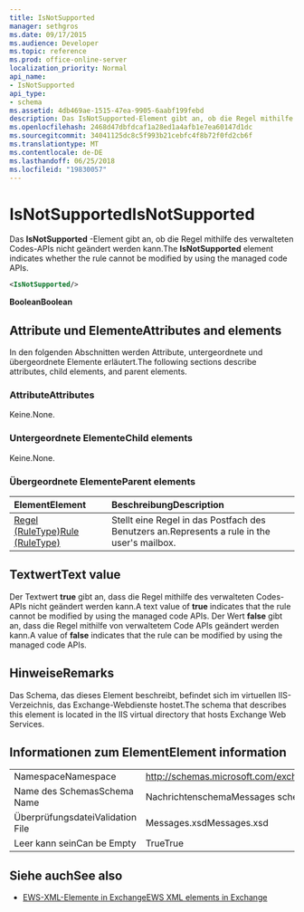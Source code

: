 ```yaml
---
title: IsNotSupported
manager: sethgros
ms.date: 09/17/2015
ms.audience: Developer
ms.topic: reference
ms.prod: office-online-server
localization_priority: Normal
api_name:
- IsNotSupported
api_type:
- schema
ms.assetid: 4db469ae-1515-47ea-9905-6aabf199febd
description: Das IsNotSupported-Element gibt an, ob die Regel mithilfe des verwalteten Codes-APIs nicht geändert werden kann.
ms.openlocfilehash: 2468d47dbfdcaf1a28ed1a4afb1e7ea60147d1dc
ms.sourcegitcommit: 34041125dc8c5f993b21cebfc4f8b72f0fd2cb6f
ms.translationtype: MT
ms.contentlocale: de-DE
ms.lasthandoff: 06/25/2018
ms.locfileid: "19830057"
---
```

# <a name="isnotsupported"></a><span data-ttu-id="7413e-103">IsNotSupported</span><span class="sxs-lookup"><span data-stu-id="7413e-103">IsNotSupported</span></span>

<span data-ttu-id="7413e-104">Das **IsNotSupported** -Element gibt an, ob die Regel mithilfe des verwalteten Codes-APIs nicht geändert werden kann.</span><span class="sxs-lookup"><span data-stu-id="7413e-104">The **IsNotSupported** element indicates whether the rule cannot be modified by using the managed code APIs.</span></span> 
  
```XML
<IsNotSupported/>
```

 <span data-ttu-id="7413e-105">**Boolean**</span><span class="sxs-lookup"><span data-stu-id="7413e-105">**Boolean**</span></span>
## <a name="attributes-and-elements"></a><span data-ttu-id="7413e-106">Attribute und Elemente</span><span class="sxs-lookup"><span data-stu-id="7413e-106">Attributes and elements</span></span>

<span data-ttu-id="7413e-107">In den folgenden Abschnitten werden Attribute, untergeordnete und übergeordnete Elemente erläutert.</span><span class="sxs-lookup"><span data-stu-id="7413e-107">The following sections describe attributes, child elements, and parent elements.</span></span>
  
### <a name="attributes"></a><span data-ttu-id="7413e-108">Attribute</span><span class="sxs-lookup"><span data-stu-id="7413e-108">Attributes</span></span>

<span data-ttu-id="7413e-109">Keine.</span><span class="sxs-lookup"><span data-stu-id="7413e-109">None.</span></span>
  
### <a name="child-elements"></a><span data-ttu-id="7413e-110">Untergeordnete Elemente</span><span class="sxs-lookup"><span data-stu-id="7413e-110">Child elements</span></span>

<span data-ttu-id="7413e-111">Keine.</span><span class="sxs-lookup"><span data-stu-id="7413e-111">None.</span></span>
  
### <a name="parent-elements"></a><span data-ttu-id="7413e-112">Übergeordnete Elemente</span><span class="sxs-lookup"><span data-stu-id="7413e-112">Parent elements</span></span>

|<span data-ttu-id="7413e-113">**Element**</span><span class="sxs-lookup"><span data-stu-id="7413e-113">**Element**</span></span>|<span data-ttu-id="7413e-114">**Beschreibung**</span><span class="sxs-lookup"><span data-stu-id="7413e-114">**Description**</span></span>|
|:-----|:-----|
|[<span data-ttu-id="7413e-115">Regel (RuleType)</span><span class="sxs-lookup"><span data-stu-id="7413e-115">Rule (RuleType)</span></span>](rule-ruletype.md) <br/> |<span data-ttu-id="7413e-116">Stellt eine Regel in das Postfach des Benutzers an.</span><span class="sxs-lookup"><span data-stu-id="7413e-116">Represents a rule in the user's mailbox.</span></span>  <br/> |
   
## <a name="text-value"></a><span data-ttu-id="7413e-117">Textwert</span><span class="sxs-lookup"><span data-stu-id="7413e-117">Text value</span></span>

<span data-ttu-id="7413e-118">Der Textwert **true** gibt an, dass die Regel mithilfe des verwalteten Codes-APIs nicht geändert werden kann.</span><span class="sxs-lookup"><span data-stu-id="7413e-118">A text value of **true** indicates that the rule cannot be modified by using the managed code APIs.</span></span> <span data-ttu-id="7413e-119">Der Wert **false** gibt an, dass die Regel mithilfe von verwaltetem Code APIs geändert werden kann.</span><span class="sxs-lookup"><span data-stu-id="7413e-119">A value of **false** indicates that the rule can be modified by using the managed code APIs.</span></span> 
  
## <a name="remarks"></a><span data-ttu-id="7413e-120">Hinweise</span><span class="sxs-lookup"><span data-stu-id="7413e-120">Remarks</span></span>

<span data-ttu-id="7413e-121">Das Schema, das dieses Element beschreibt, befindet sich im virtuellen IIS-Verzeichnis, das Exchange-Webdienste hostet.</span><span class="sxs-lookup"><span data-stu-id="7413e-121">The schema that describes this element is located in the IIS virtual directory that hosts Exchange Web Services.</span></span>
  
## <a name="element-information"></a><span data-ttu-id="7413e-122">Informationen zum Element</span><span class="sxs-lookup"><span data-stu-id="7413e-122">Element information</span></span>

|||
|:-----|:-----|
|<span data-ttu-id="7413e-123">Namespace</span><span class="sxs-lookup"><span data-stu-id="7413e-123">Namespace</span></span>  <br/> |http://schemas.microsoft.com/exchange/services/2006/messages  <br/> |
|<span data-ttu-id="7413e-124">Name des Schemas</span><span class="sxs-lookup"><span data-stu-id="7413e-124">Schema Name</span></span>  <br/> |<span data-ttu-id="7413e-125">Nachrichtenschema</span><span class="sxs-lookup"><span data-stu-id="7413e-125">Messages schema</span></span>  <br/> |
|<span data-ttu-id="7413e-126">Überprüfungsdatei</span><span class="sxs-lookup"><span data-stu-id="7413e-126">Validation File</span></span>  <br/> |<span data-ttu-id="7413e-127">Messages.xsd</span><span class="sxs-lookup"><span data-stu-id="7413e-127">Messages.xsd</span></span>  <br/> |
|<span data-ttu-id="7413e-128">Leer kann sein</span><span class="sxs-lookup"><span data-stu-id="7413e-128">Can be Empty</span></span>  <br/> |<span data-ttu-id="7413e-129">True</span><span class="sxs-lookup"><span data-stu-id="7413e-129">True</span></span>  <br/> |
   
## <a name="see-also"></a><span data-ttu-id="7413e-130">Siehe auch</span><span class="sxs-lookup"><span data-stu-id="7413e-130">See also</span></span>



- [<span data-ttu-id="7413e-131">EWS-XML-Elemente in Exchange</span><span class="sxs-lookup"><span data-stu-id="7413e-131">EWS XML elements in Exchange</span></span>](ews-xml-elements-in-exchange.md)

